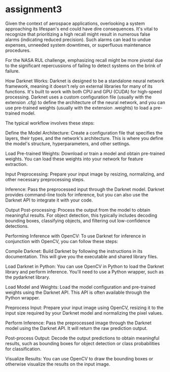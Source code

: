 # assignment3
Given the context of aerospace applications, overlooking a system approaching its lifespan's end could have dire consequences. It's vital to recognize that prioritizing a high recall might result in numerous false alarms (indicating reduced precision). Such alarms can lead to undue expenses, unneeded system downtimes, or superfluous maintenance procedures.

For the NASA RUL challenge, emphasizing recall might be more pivotal due to the significant repercussions of failing to detect systems on the brink of failure.

How Darknet Works:
Darknet is designed to be a standalone neural network framework, meaning it doesn't rely on external libraries for many of its functions. It's built to work with both CPU and GPU (CUDA) for high-speed processing. Darknet uses a custom configuration file (usually with the extension .cfg) to define the architecture of the neural network, and you can use pre-trained weights (usually with the extension .weights) to load a pre-trained model.

The typical workflow involves these steps:

Define the Model Architecture: Create a configuration file that specifies the layers, their types, and the network's architecture. This is where you define the model's structure, hyperparameters, and other settings.

Load Pre-trained Weights: Download or train a model and obtain pre-trained weights. You can load these weights into your network for feature extraction.

Input Preprocessing: Prepare your input image by resizing, normalizing, and other necessary preprocessing steps.

Inference: Pass the preprocessed input through the Darknet model. Darknet provides command-line tools for inference, but you can also use the Darknet API to integrate it with your code.

Output Post-processing: Process the output from the model to obtain meaningful results. For object detection, this typically includes decoding bounding boxes, classifying objects, and filtering out low-confidence detections.

Performing Inference with OpenCV:
To use Darknet for inference in conjunction with OpenCV, you can follow these steps:

Compile Darknet: Build Darknet by following the instructions in its documentation. This will give you the executable and shared library files.

Load Darknet in Python: You can use OpenCV in Python to load the Darknet library and perform inference. You'll need to use a Python wrapper, such as the pydarknet library.

Load Model and Weights: Load the model configuration and pre-trained weights using the Darknet API. This API is often available through the Python wrapper.

Preprocess Input: Prepare your input image using OpenCV, resizing it to the input size required by your Darknet model and normalizing the pixel values.

Perform Inference: Pass the preprocessed image through the Darknet model using the Darknet API. It will return the raw prediction output.

Post-process Output: Decode the output predictions to obtain meaningful results, such as bounding boxes for object detection or class probabilities for classification.

Visualize Results: You can use OpenCV to draw the bounding boxes or otherwise visualize the results on the input image.
